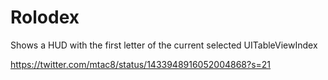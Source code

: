 # Rolodex
Shows a HUD with the first letter of the current selected UITableViewIndex

https://twitter.com/mtac8/status/1433948916052004868?s=21

